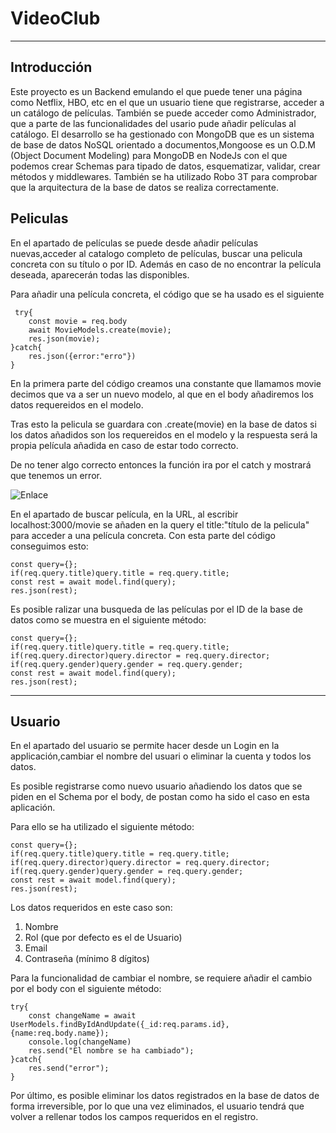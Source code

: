 # VideoClub

***

## Introducción

Este proyecto es un Backend emulando el que puede tener una página como Netflix, HBO, etc en el que un usuario tiene que registrarse, acceder a un catálogo de películas. También se puede acceder como Administrador, que a parte de las funcionalidades del usario pude añadir películas al catálogo. El desarrollo se ha gestionado con MongoDB que es un sistema de base de datos NoSQL orientado a documentos,Mongoose es un O.D.M (Object Document Modeling) para MongoDB en NodeJs con el que podemos crear Schemas para tipado de datos, esquematizar, validar, crear métodos y middlewares. También se ha utilizado Robo 3T para comprobar que la arquitectura de la base de datos se realiza correctamente.

## Peliculas

En el apartado de películas se puede desde añadir películas nuevas,acceder al catalogo completo de películas, buscar una pelicula concreta con su título o por ID.
Además en caso de no encontrar la película deseada, aparecerán todas las disponibles.

Para añadir una película concreta, el código que se ha usado es el siguiente






     try{
        const movie = req.body
        await MovieModels.create(movie);
        res.json(movie);
    }catch{
        res.json({error:"erro"})
    }



En la primera parte del código creamos una constante que llamamos movie decimos que va a ser un nuevo modelo, al que en el body añadiremos los datos requereidos en el modelo.

Tras esto la pelicula se guardara con .create(movie) en la base de datos si los datos añadidos son los requereidos en el modelo y la respuesta será la propia película añadida en caso de estar todo correcto.

De no tener algo correcto entonces la función ira por el catch y mostrará que tenemos un error.

![Enlace](https://galactic-sunset-253797.postman.co/workspace/Peliculas~c25de9c3-6cc8-41a3-a249-4d3a3e170fe8/request/18036057-be4d24aa-97a3-450b-a1bb-f921f91ccbf2)

En el apartado de buscar película, en la URL, al escribir localhost:3000/movie se añaden en la query el title:"título de la pelicula" para acceder a una película concreta. Con esta parte del código conseguimos esto:




    const query={};
    if(req.query.title)query.title = req.query.title;
    const rest = await model.find(query);
    res.json(rest);



Es posible ralizar una busqueda de las películas por el ID de la base de datos como se muestra en el siguiente método:



    const query={};
    if(req.query.title)query.title = req.query.title;
    if(req.query.director)query.director = req.query.director;
    if(req.query.gender)query.gender = req.query.gender;
    const rest = await model.find(query);
    res.json(rest);



***

## Usuario

En el apartado del usuario se permite hacer desde un Login en la applicación,cambiar el nombre del usuari o eliminar la cuenta y todos los datos.

Es posible registrarse como nuevo usuario añadiendo los datos que se piden en el Schema por el body, de postan como ha sido el caso en esta aplicación.

Para ello se ha utilizado el siguiente método:


    const query={};
    if(req.query.title)query.title = req.query.title;
    if(req.query.director)query.director = req.query.director;
    if(req.query.gender)query.gender = req.query.gender;
    const rest = await model.find(query);
    res.json(rest);



Los datos requeridos en este caso son: 

1. Nombre
2. Rol (que por defecto es el de Usuario)
3. Email
4. Contraseña (mínimo 8 dígitos)


Para la funcionalidad de cambiar el nombre, se requiere añadir el cambio por el body con el siguiente método:


    try{
        const changeName = await UserModels.findByIdAndUpdate({_id:req.params.id},{name:req.body.name});
        console.log(changeName)
        res.send("El nombre se ha cambiado");
    }catch{
        res.send("error");
    } 


Por último, es posible eliminar los datos registrados en la base de datos de forma irreversible, por lo que una vez eliminados, el usuario tendrá que volver a rellenar todos los campos requeridos en el registro.




